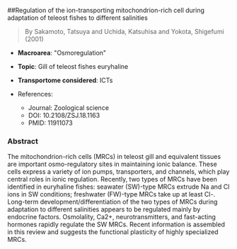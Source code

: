 ##Regulation of the ion-transporting mitochondrion-rich cell during adaptation of teleost fishes to different salinities

> By Sakamoto, Tatsuya and Uchida, Katsuhisa and Yokota, Shigefumi (2001)

- **Macroarea**: "Osmoregulation"
- **Topic**: Gill of teleost fishes euryhaline
- **Transportome considered**: ICTs

- References:
  - Journal: Zoological science
  - DOI: 10.2108/ZSJ.18.1163
  - PMID: 11911073

### Abstract

The mitochondrion-rich cells (MRCs) in teleost gill and equivalent tissues are important osmo-regulatory sites in maintaining ionic balance. These cells express a variety of ion pumps, transporters, and channels, which play central roles in ionic regulation. Recently, two types of MRCs have been identified in euryhaline fishes: seawater (SW)-type MRCs extrude Na and Cl ions in SW conditions; freshwater (FW)-type MRCs take up at least Cl-. Long-term development/differentiation of the two types of MRCs during adaptation to different salinities appears to be regulated mainly by endocrine factors. Osmolality, Ca2+, neurotransmitters, and fast-acting hormones rapidly regulate the SW MRCs. Recent information is assembled in this review and suggests the functional plasticity of highly specialized MRCs.
